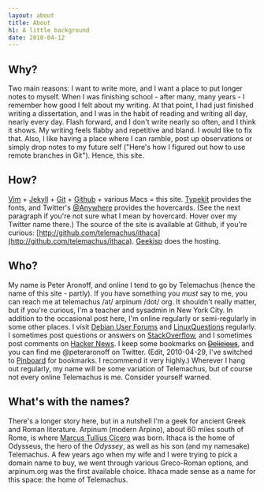 ```yaml
---
layout: about
title: About
h1: A little background
date: 2010-04-12
---
```


## Why?

Two main reasons: I want to write more, and I want a place to put longer notes to myself. When I was finishing school - after many, many years - I remember how good I felt about my writing. At that point, I had just finished writing a dissertation, and I was in the habit of reading and writing all day, nearly every day. Flash forward, and I don't write nearly so often, and I think it shows. My writing feels flabby and repetitive and bland. I would like to fix that. Also, I like having a place where I can ramble, post up observations or simply drop notes to my future self ("Here's how I figured out how to use remote branches in Git"). Hence, this site.

## How?

[Vim][v] + [Jekyll][j] + [Git][g] + [Github][gh] + various Macs = this site. [Typekit][t] provides the fonts, and Twitter's [@Anywhere][@] provides the hovercards. (See the next paragraph if you're not sure what I mean by hovercard. Hover over my Twitter name there.) The source of the site is available at Github, if you're curious: [http://github.com/telemachus/ithaca](http://github.com/telemachus/ithaca). [Geekisp][gi] does the hosting.

[v]: http://www.vim.org/
[j]: http://wiki.github.com/mojombo/jekyll/
[g]: http://git-scm.com/
[gh]: http://github.com/
[t]: http://typekit.com/
[@]: http://dev.twitter.com/anywhere
[gi]: http://geekisp.com/

## Who?

My name is Peter Aronoff, and online I tend to go by Telemachus (hence the name of this site - partly). If you have something you _must_ say to me, you can reach me at telemachus /at/ arpinum /dot/ org. It shouldn't really matter, but if you're curious, I'm a teacher and sysadmin in New York City. In addition to the occasional post here, I'm online regularly or semi-regularly in some other places. I visit [Debian User Forums][df] and [LinuxQuestions][lq] regularly. I sometimes post questions or answers on [StackOverflow][so], and I sometimes post comments on [Hacker News][hn]. I keep some bookmarks on <del>[Delicious][d]</del>, and you can find me @peteraronoff on Twitter. (Edit, 2010-04-29, I've switched to [Pinboard][p] for bookmarks. I recommend it very highly.) Wherever I hang out regularly, my name will be some variation of Telemachus, but of course not every online Telemachus is me. Consider yourself warned.

[df]: http://forums.debian.net/
[lq]: http://www.linuxquestions.org/questions/ 
[so]: http://stackoverflow.com/users/26702/telemachus
[hn]: http://news.ycombinator.com/
[d]: http://delicious.com/Telemachus_
[tw]: http://twitter.com/peteraronoff
[p]: http://pinboard.in/u:telemachus

## What's with the names?

There's a longer story here, but in a nutshell I'm a geek for ancient Greek and Roman literature. Arpinum (modern Arpino), about 60 miles south of Rome, is where [Marcus Tullius Cicero][c] was born. Ithaca is the home of Odysseus, the hero of the _Odyssey_, as well as his son (and my namesake) Telemachus. A few years ago when my wife and I were trying to pick a domain name to buy, we went through various Greco-Roman options, and arpinum.org was the first available choice. Ithaca made sense as a name for this space: the home of Telemachus.

[c]: http://en.wikipedia.org/wiki/Cicero
